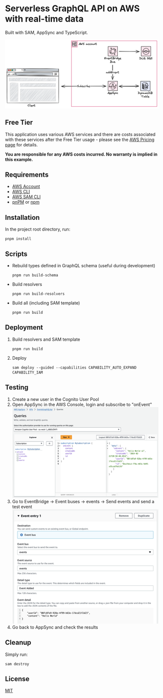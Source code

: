 # Serverless GraphQL API on AWS with real-time data

Built with SAM, AppSync and TypeScript.

![Diagram](/assets/diagram.png)

## Free Tier

This application uses various AWS services and there are costs associated with these services after the Free Tier usage - please see the [AWS Pricing page](https://aws.amazon.com/free/?trk=9ab5159b-247d-4917-a0ec-ec01d1af6bf9&sc_channel=ps&ef_id=CjwKCAiA29auBhBxEiwAnKcSqjFPqsVKc8MDCTmVv3CTSig7NhPZGnhq0D0MFKvZpCDZxIiER3iMLhoC2LsQAvD_BwE:G:s&s_kwcid=AL!4422!3!645133561113!e!!g!!aws%20pricing!19579657595!152087369904&gclid=CjwKCAiA29auBhBxEiwAnKcSqjFPqsVKc8MDCTmVv3CTSig7NhPZGnhq0D0MFKvZpCDZxIiER3iMLhoC2LsQAvD_BwE&all-free-tier.sort-by=item.additionalFields.SortRank&all-free-tier.sort-order=asc&awsf.Free%20Tier%20Types=*all&awsf.Free%20Tier%20Categories=*all) for details. 

**You are responsible for any AWS costs incurred. No warranty is implied in this example.**

## Requirements
- [AWS Account](https://aws.amazon.com)
- [AWS CLI](https://docs.aws.amazon.com/cli/latest/userguide/getting-started-install.html)
- [AWS SAM CLI](https://docs.aws.amazon.com/serverless-application-model/latest/developerguide/install-sam-cli.html)
- [pnPM](https://pnpm.io) or [npm](https://www.npmjs.com)

## Installation

In the project root directory, run:

```
pnpm install
```

## Scripts

- Rebuild types defined in GraphQL schema (useful during development)

  ```
  pnpm run build-schema
  ```

- Build resolvers

  ```
  pnpm run build-resolvers
  ```
- Build all (including SAM template)

  ```
  pnpm run build
  ```

## Deployment

1. Build resolvers and SAM template

   ```
   pnpm run build
   ```

2. Deploy
   ```
   sam deploy --guided --capabilities CAPABILITY_AUTO_EXPAND CAPABILITY_IAM
   ```

## Testing
1. Create a new user in the Cognito User Pool
2. Open AppSync in the AWS Console, login and subscribe to "onEvent"
  ![AppSync](/assets/appsync.png)
3. Go to EventBridge -> Event buses -> events -> Send events and send a test event
  ![EventBridge](/assets/eventbridge.png)
4. Go back to AppSync and check the results

## Cleanup

Simply run:

```
sam destroy
```

## License

[MIT](https://choosealicense.com/licenses/mit/)
